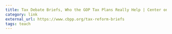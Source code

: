 ```yaml
---
title: Tax Debate Briefs, Who the GOP Tax Plans Really Help | Center on Budget and Policy Priorities
category: link
external_url: https://www.cbpp.org/tax-reform-briefs
tags: teach
---
```

